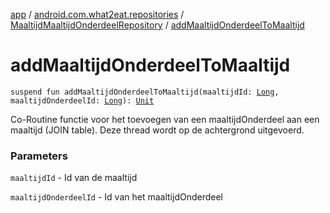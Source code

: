 [app](../../index.md) / [android.com.what2eat.repositories](../index.md) / [MaaltijdMaaltijdOnderdeelRepository](index.md) / [addMaaltijdOnderdeelToMaaltijd](./add-maaltijd-onderdeel-to-maaltijd.md)

# addMaaltijdOnderdeelToMaaltijd

`suspend fun addMaaltijdOnderdeelToMaaltijd(maaltijdId: `[`Long`](https://kotlinlang.org/api/latest/jvm/stdlib/kotlin/-long/index.html)`, maaltijdOnderdeelId: `[`Long`](https://kotlinlang.org/api/latest/jvm/stdlib/kotlin/-long/index.html)`): `[`Unit`](https://kotlinlang.org/api/latest/jvm/stdlib/kotlin/-unit/index.html)

Co-Routine functie voor het toevoegen van een maaltijdOnderdeel aan een maaltijd (JOIN table).
Deze thread wordt op de achtergrond uitgevoerd.

### Parameters

`maaltijdId` - Id van de maaltijd

`maaltijdOnderdeelId` - Id van het maaltijdOnderdeel